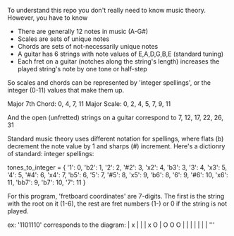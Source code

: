 To understand this repo you don't really need to know music theory.
However, you have to know
- There are generally 12 notes in music (A-G#)
- Scales are sets of unique notes
- Chords are sets of not-necessarily unique notes
- A guitar has 6 strings with note values of E,A,D,G,B,E (standard tuning)
- Each fret on a guitar (notches along the string's length) increases the played string's note by one tone or half-step

So scales and chords can be represented by 'integer spellings', or the integer
(0-11) values that make them up. 

Major 7th Chord: 0, 4, 7, 11
Major Scale:     0, 2, 4, 5, 7, 9, 11

And the open (unfretted) strings on a guitar correspond to 7, 12, 17, 22, 26, 31 

Standard music theory uses different notation for spellings, where flats (b) decrement
the note value by 1 and sharps (#) increment. Here's a dictionry of standard: integer spellings:

tones_to_integer = {
    '1': 0, 'b2': 1, '2': 2, '#2': 3, 'x2': 4, 'b3': 3, '3': 4, 'x3': 5, '4': 5, '#4': 6, 'x4': 7,
    'b5': 6, '5': 7, '#5': 8, 'x5': 9, 'b6': 8, '6': 9, '#6': 10, 'x6': 11, 'bb7': 9, 'b7': 10, '7': 11
}

For this program, 'fretboard coordinates' are 7-digits. The first is the string with the root on it 
(1-6), the rest are fret numbers (1-) or 0 if the string is not played.

ex: '1101110' corresponds to the diagram: 
| x | | | x
O | O O O |
| | | | | |
'''
